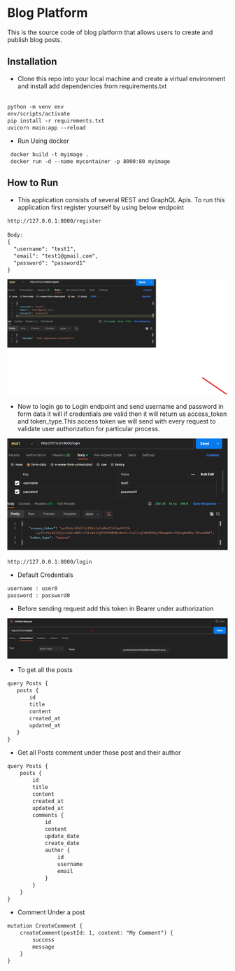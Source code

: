 # Blog Platform

This is the source code  of  blog platform that allows users to create and publish blog posts.

## Installation

- Clone this repo into your local machine and create a virtual  environment and install add dependencies
from requirements.txt

```

python -m venv env
env/scripts/activate
pip install -r requirements.txt
uvicorn main:app --reload

```

- Run Using docker

```
 docker build -t myimage . 
 docker run -d --name mycontainer -p 8000:80 myimage

```

## How to Run 

- This application consists of several REST and GraphQL Apis. To run this application first register yourself by using below endpoint
```
http://127.0.0.1:8000/register

Body:
{
  "username": "test1",
  "email": "test1@gmail.com",
  "password": "password1"
}

```

![register.png](images%2Fregister.png)

- Now to login go to Login endpoint and send username and password in form data it will if credentials are valid then it will return us access_token and token_type.This access
token we will send with every request to validate user authorization for particular process.

![login.png](images%2Flogin.png)


`` http://127.0.0.1:8000/login ``

- Default Credentials

```
username : user0
password : password0
```

-  Before sending request add this token in Bearer under authorization

![token.png](images%2Ftoken.png)

- To get all the posts
 ````
query Posts {
    posts {
        id
        title
        content
        created_at
        updated_at
    }
}
````

- Get all Posts comment under those post and their author

````
query Posts {
    posts {
        id
        title
        content
        created_at
        updated_at
        comments {
            id
            content
            update_date
            create_date
            author {
                id
                username
                email
            }
        }
    }
}
````

- Comment Under  a post 

````
mutation CreateComment {
    createComment(postId: 1, content: "My Comment") {
        success
        message
    }
}

````

